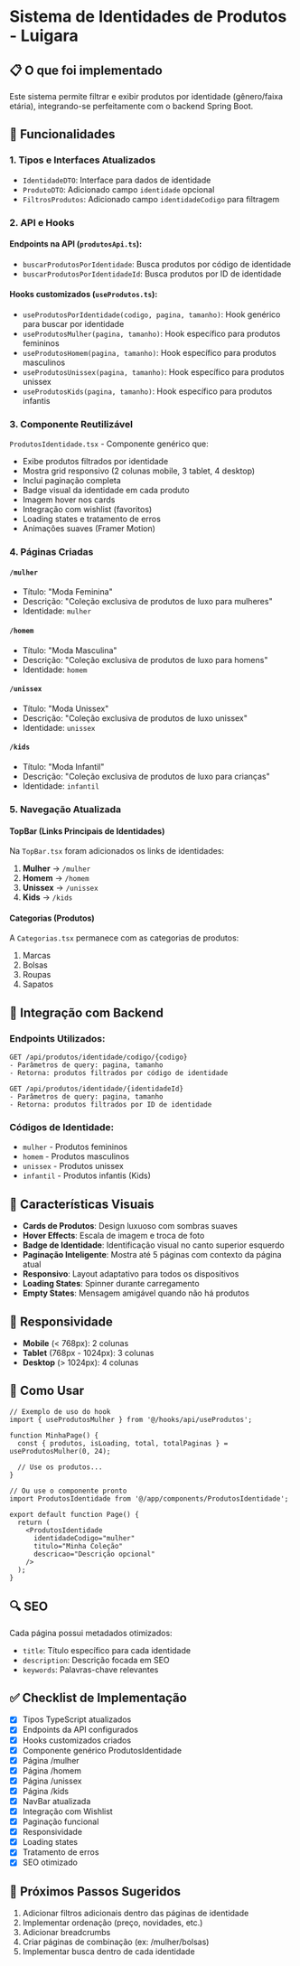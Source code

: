 # Sistema de Identidades de Produtos - Luigara

## 📋 O que foi implementado

Este sistema permite filtrar e exibir produtos por identidade (gênero/faixa etária), integrando-se perfeitamente com o backend Spring Boot.

## 🎯 Funcionalidades

### 1. **Tipos e Interfaces Atualizados**
- `IdentidadeDTO`: Interface para dados de identidade
- `ProdutoDTO`: Adicionado campo `identidade` opcional
- `FiltrosProdutos`: Adicionado campo `identidadeCodigo` para filtragem

### 2. **API e Hooks**

#### Endpoints na API (`produtosApi.ts`):
- `buscarProdutosPorIdentidade`: Busca produtos por código de identidade
- `buscarProdutosPorIdentidadeId`: Busca produtos por ID de identidade

#### Hooks customizados (`useProdutos.ts`):
- `useProdutosPorIdentidade(codigo, pagina, tamanho)`: Hook genérico para buscar por identidade
- `useProdutosMulher(pagina, tamanho)`: Hook específico para produtos femininos
- `useProdutosHomem(pagina, tamanho)`: Hook específico para produtos masculinos
- `useProdutosUnissex(pagina, tamanho)`: Hook específico para produtos unissex
- `useProdutosKids(pagina, tamanho)`: Hook específico para produtos infantis

### 3. **Componente Reutilizável**

`ProdutosIdentidade.tsx` - Componente genérico que:
- Exibe produtos filtrados por identidade
- Mostra grid responsivo (2 colunas mobile, 3 tablet, 4 desktop)
- Inclui paginação completa
- Badge visual da identidade em cada produto
- Imagem hover nos cards
- Integração com wishlist (favoritos)
- Loading states e tratamento de erros
- Animações suaves (Framer Motion)

### 4. **Páginas Criadas**

#### `/mulher`
- Título: "Moda Feminina"
- Descrição: "Coleção exclusiva de produtos de luxo para mulheres"
- Identidade: `mulher`

#### `/homem`
- Título: "Moda Masculina"
- Descrição: "Coleção exclusiva de produtos de luxo para homens"
- Identidade: `homem`

#### `/unissex`
- Título: "Moda Unissex"
- Descrição: "Coleção exclusiva de produtos de luxo unissex"
- Identidade: `unissex`

#### `/kids`
- Título: "Moda Infantil"
- Descrição: "Coleção exclusiva de produtos de luxo para crianças"
- Identidade: `infantil`

### 5. **Navegação Atualizada**

#### TopBar (Links Principais de Identidades)
Na `TopBar.tsx` foram adicionados os links de identidades:
1. **Mulher** → `/mulher`
2. **Homem** → `/homem`
3. **Unissex** → `/unissex`
4. **Kids** → `/kids`

#### Categorias (Produtos)
A `Categorias.tsx` permanece com as categorias de produtos:
1. Marcas
2. Bolsas
3. Roupas
4. Sapatos

## 🔗 Integração com Backend

### Endpoints Utilizados:

```
GET /api/produtos/identidade/codigo/{codigo}
- Parâmetros de query: pagina, tamanho
- Retorna: produtos filtrados por código de identidade

GET /api/produtos/identidade/{identidadeId}
- Parâmetros de query: pagina, tamanho
- Retorna: produtos filtrados por ID de identidade
```

### Códigos de Identidade:
- `mulher` - Produtos femininos
- `homem` - Produtos masculinos
- `unissex` - Produtos unissex
- `infantil` - Produtos infantis (Kids)

## 🎨 Características Visuais

- **Cards de Produtos**: Design luxuoso com sombras suaves
- **Hover Effects**: Escala de imagem e troca de foto
- **Badge de Identidade**: Identificação visual no canto superior esquerdo
- **Paginação Inteligente**: Mostra até 5 páginas com contexto da página atual
- **Responsivo**: Layout adaptativo para todos os dispositivos
- **Loading States**: Spinner durante carregamento
- **Empty States**: Mensagem amigável quando não há produtos

## 📱 Responsividade

- **Mobile** (< 768px): 2 colunas
- **Tablet** (768px - 1024px): 3 colunas
- **Desktop** (> 1024px): 4 colunas

## 🚀 Como Usar

```tsx
// Exemplo de uso do hook
import { useProdutosMulher } from '@/hooks/api/useProdutos';

function MinhaPage() {
  const { produtos, isLoading, total, totalPaginas } = useProdutosMulher(0, 24);
  
  // Use os produtos...
}

// Ou use o componente pronto
import ProdutosIdentidade from '@/app/components/ProdutosIdentidade';

export default function Page() {
  return (
    <ProdutosIdentidade 
      identidadeCodigo="mulher"
      titulo="Minha Coleção"
      descricao="Descrição opcional"
    />
  );
}
```

## 🔍 SEO

Cada página possui metadados otimizados:
- `title`: Título específico para cada identidade
- `description`: Descrição focada em SEO
- `keywords`: Palavras-chave relevantes

## ✅ Checklist de Implementação

- [x] Tipos TypeScript atualizados
- [x] Endpoints da API configurados
- [x] Hooks customizados criados
- [x] Componente genérico ProdutosIdentidade
- [x] Página /mulher
- [x] Página /homem
- [x] Página /unissex
- [x] Página /kids
- [x] NavBar atualizada
- [x] Integração com Wishlist
- [x] Paginação funcional
- [x] Responsividade
- [x] Loading states
- [x] Tratamento de erros
- [x] SEO otimizado

## 🎯 Próximos Passos Sugeridos

1. Adicionar filtros adicionais dentro das páginas de identidade
2. Implementar ordenação (preço, novidades, etc.)
3. Adicionar breadcrumbs
4. Criar páginas de combinação (ex: /mulher/bolsas)
5. Implementar busca dentro de cada identidade
